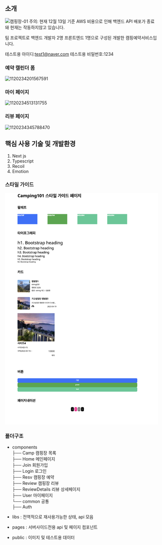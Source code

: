 ## 소개

<img width="1304" alt="캠핑장-01" src="https://github.com/gn753/camping101_refector/assets/71584114/77d951a4-2603-42a1-8e99-775351f2f091">
주의: 현재 12월 13일 기준 AWS 비용으로 인해 백엔드 API 배포가 종료 돼 현재는 작동하지않고 있습니다. 

팀 프로젝트로 백엔드 개발자 2명 프론트엔드 1명으로 구성된 개발한 캠핑예약서비스입니다.

테스트용 아이디:test1@naver.com
테스트용 비밀번호:1234

### 예약 캘린더 폼 
![1120234201567591](https://github.com/gn753/camping101_refector/assets/71584114/7ac8c9d9-15fd-4fce-b2bb-838ebd886d48)


### 마이 페이지

![1120234513131755](https://github.com/gn753/camping101_refector/assets/71584114/af3a867f-9626-4659-ab27-fb187c7333da)


### 리뷰 페이지 

![1120234345788470](https://github.com/gn753/camping101_refector/assets/71584114/13ef8b60-1361-4b34-94de-30accc138882)


## 핵심 사용 기술 및 개발환경

1. Next js
2. Typescript
3. Recoil
4. Emotion

### 스타일 가이드

![image](./documents/imgs/styleguide-01.png)

### 폴더구조

- components  
  ├── Camp 캠핑장 목록  
  ├── Home 메인페이지  
  ├── Join 회원가입  
  ├── Login 로그인  
  ├── Resv 캠핑장 예약  
  ├── Review 캠핑장 리뷰  
  ├── ReviewDetails 리뷰 상세페이지  
  ├── User 마이페이지  
  └── common 공통  
   ├── Auth

- libs : 전역적으로 재사용가능한 상태, api 모음
- pages : 서버사이드전용 api 및 페이지 컴포넌트
- public : 이미지 및 테스트용 데이터

